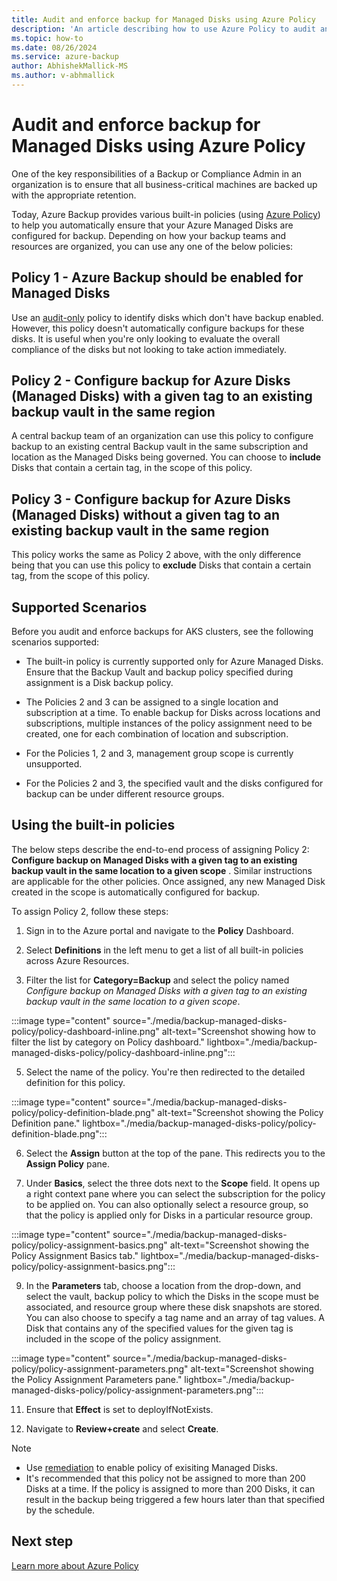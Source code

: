 ```yaml
---
title: Audit and enforce backup for Managed Disks using Azure Policy 
description: 'An article describing how to use Azure Policy to audit and enforce backup for all Disks created in a given scope'
ms.topic: how-to
ms.date: 08/26/2024
ms.service: azure-backup
author: AbhishekMallick-MS
ms.author: v-abhmallick
---
```


# Audit and enforce backup for Managed Disks using Azure Policy 

One of the key responsibilities of a Backup or Compliance Admin in an organization is to ensure that all business-critical machines are backed up with the appropriate retention.

Today, Azure Backup provides various built-in policies (using [Azure Policy](../governance/policy/overview.md)) to help you automatically ensure that your Azure Managed Disks are configured for backup. Depending on how your backup teams and resources are organized, you can use any one of the below policies:

## Policy 1 - Azure Backup should be enabled for Managed Disks

Use an [audit-only](../governance/policy/concepts/effects.md#audit) policy to identify disks which don't have backup enabled. However, this policy doesn't automatically configure backups for these disks. It is useful when you're only looking to evaluate the overall compliance of the disks but not looking to take action immediately.

## Policy 2 - Configure backup for Azure Disks (Managed Disks) with a given tag to an existing backup vault in the same region

A central backup team of an organization can use this policy to configure backup to an existing central Backup vault in the same subscription and location as the Managed Disks being governed. You can choose to **include** Disks that contain a certain tag, in the scope of this policy.

## Policy 3 - Configure backup for Azure Disks (Managed Disks) without a given tag to an existing backup vault in the same region

This policy works the same as Policy 2 above, with the only difference being that you can use this policy to **exclude** Disks that contain a certain tag, from the scope of this policy.

## Supported Scenarios

Before you audit and enforce backups for AKS clusters, see the following scenarios supported:

* The built-in policy is currently supported only for Azure Managed Disks. Ensure that the Backup Vault and backup policy specified during assignment is a Disk backup policy. 

* The Policies 2 and 3 can be assigned to a single location and subscription at a time. To enable backup for Disks across locations and subscriptions, multiple instances of the policy assignment need to be created, one for each combination of location and subscription.

* For the Policies 1, 2 and 3, management group scope is currently unsupported.

* For the  Policies 2 and 3, the specified vault and the disks configured for backup can be under different resource groups.


## Using the built-in policies

The below steps describe the end-to-end process of assigning Policy 2: **Configure backup on Managed Disks with a given tag to an existing backup vault in the same location to a given scope** . Similar instructions are applicable for the other policies. Once assigned, any new Managed Disk created in the scope is automatically configured for backup.

To assign Policy 2, follow these steps:

1. Sign in to the Azure portal and navigate to the **Policy** Dashboard.

2. Select **Definitions** in the left menu to get a list of all built-in policies across Azure Resources.

3. Filter the list for **Category=Backup** and select the policy named *Configure backup on Managed Disks with a given tag to an existing backup vault in the same location to a given scope*.
   
:::image type="content" source="./media/backup-managed-disks-policy/policy-dashboard-inline.png" alt-text="Screenshot showing how to filter the list by category on Policy dashboard." lightbox="./media/backup-managed-disks-policy/policy-dashboard-inline.png":::

5. Select the name of the policy. You're then redirected to the detailed definition for this policy.

:::image type="content" source="./media/backup-managed-disks-policy/policy-definition-blade.png" alt-text="Screenshot showing the Policy Definition pane." lightbox="./media/backup-managed-disks-policy/policy-definition-blade.png":::

6. Select the **Assign** button at the top of the pane. This redirects you to the **Assign Policy** pane.

7. Under **Basics**, select the three dots next to the **Scope** field. It opens up a right context pane where you can select the subscription for the policy to be applied on. You can also optionally select a resource group, so that the policy is applied only for Disks in a particular resource group.

:::image type="content" source="./media/backup-managed-disks-policy/policy-assignment-basics.png" alt-text="Screenshot showing the Policy Assignment Basics tab." lightbox="./media/backup-managed-disks-policy/policy-assignment-basics.png":::

9. In the **Parameters** tab, choose a location from the drop-down, and select the vault, backup policy to which the Disks in the scope must be associated, and resource group where these disk snapshots are stored. You can also choose to specify a tag name and an array of tag values. A Disk that contains any of the specified values for the given tag is included in the scope of the policy assignment.

:::image type="content" source="./media/backup-managed-disks-policy/policy-assignment-parameters.png" alt-text="Screenshot showing the Policy Assignment Parameters pane." lightbox="./media/backup-managed-disks-policy/policy-assignment-parameters.png":::

11. Ensure that **Effect** is set to deployIfNotExists.

12. Navigate to **Review+create** and select **Create**.

> [!NOTE]
>
> - Use [remediation](../governance/policy/how-to/remediate-resources.md) to enable policy of exisiting Managed Disks.
> - It's recommended that this policy not be assigned to more than 200 Disks at a time. If the policy is assigned to more than 200 Disks, it can result in the backup being triggered a few hours later than that specified by the schedule.

## Next step

[Learn more about Azure Policy](../governance/policy/overview.md)
